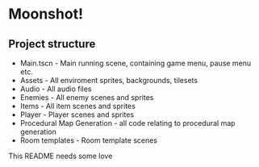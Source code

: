 # Moonshot!
## Project structure

* Main.tscn - Main running scene, containing game menu, pause menu etc.
* Assets - All enviroment sprites, backgrounds, tilesets
* Audio - All audio files
* Enemies - All enemy scenes and sprites
* Items - All item scenes and sprites
* Player - Player scenes and sprites
* Procedural Map Generation - all code relating to procedural map generation
* Room templates - Room template scenes 

This README needs some love
